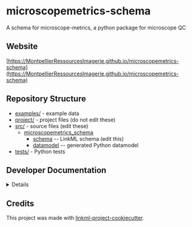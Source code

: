 # microscopemetrics-schema

A schema for microscope-metrics, a python package for microscope QC

## Website

[https://MontpellierRessourcesImagerie.github.io/microscopemetrics-schema](https://MontpellierRessourcesImagerie.github.io/microscopemetrics-schema)

## Repository Structure

* [examples/](examples/) - example data
* [project/](project/) - project files (do not edit these)
* [src/](src/) - source files (edit these)
  * [microscopemetrics_schema](src/microscopemetrics_schema)
    * [schema](src/microscopemetrics_schema/schema) -- LinkML schema
      (edit this)
    * [datamodel](src/microscopemetrics_schema/datamodel) -- generated
      Python datamodel
* [tests/](tests/) - Python tests

## Developer Documentation

<details>
Use the `make` command to generate project artefacts:

* `make all`: make everything
* `make deploy`: deploys site
</details>

## Credits

This project was made with
[linkml-project-cookiecutter](https://github.com/linkml/linkml-project-cookiecutter).
